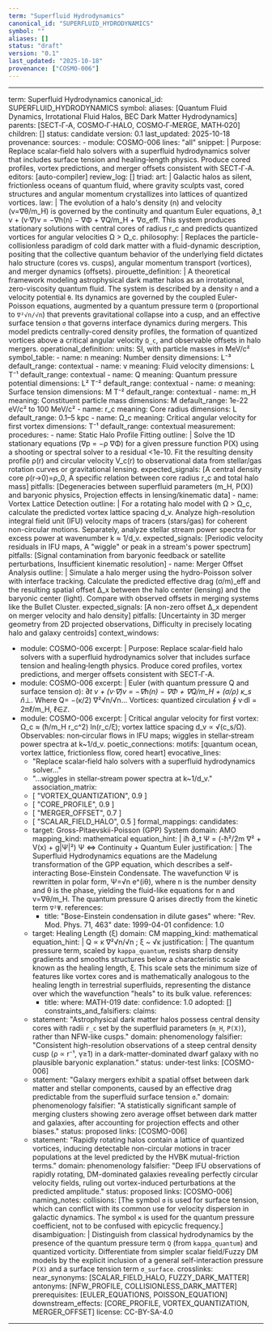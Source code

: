 ```yaml
---
term: "Superfluid Hydrodynamics"
canonical_id: "SUPERFLUID_HYDRODYNAMICS"
symbol: ""
aliases: []
status: "draft"
version: "0.1"
last_updated: "2025-10-18"
provenance: ["COSMO-006"]
---
```


---
term: Superfluid Hydrodynamics
canonical_id: SUPERFLUID_HYDRODYNAMICS
symbol:
aliases: [Quantum Fluid Dynamics, Irrotational Fluid Halos, BEC Dark Matter Hydrodynamics]
parents: [SECT‑Γ‑A, COSMO‑Γ‑HALO, COSMO‑Γ‑MERGE, MATH‑020]
children: []
status: candidate
version: 0.1
last_updated: 2025-10-18
provenance:
  sources:
    - module: COSMO-006
      lines: "all"
      snippet: |
        Purpose: Replace scalar‑field halo solvers with a superfluid hydrodynamics solver that includes surface tension and healing‑length physics. Produce cored profiles, vortex predictions, and merger offsets consistent with SECT‑Γ‑A.
  editors: [auto-compiler]
  review_log: []
triad:
  art: |
    Galactic halos as silent, frictionless oceans of quantum fluid, where gravity sculpts vast, cored structures and angular momentum crystallizes into lattices of quantized vortices.
  law: |
    The evolution of a halo's density (n) and velocity (v=∇θ/m_H) is governed by the continuity and quantum Euler equations, ∂_t v + (v·∇)v = −∇h(n) − ∇Φ + ∇Q/m_H + ∇σ_eff. This system produces stationary solutions with central cores of radius r_c and predicts quantized vortices for angular velocities Ω > Ω_c.
  philosophy: |
    Replaces the particle-collisionless paradigm of cold dark matter with a fluid-dynamic description, positing that the collective quantum behavior of the underlying field dictates halo structure (cores vs. cusps), angular momentum transport (vortices), and merger dynamics (offsets).
pirouette_definition: |
  A theoretical framework modeling astrophysical dark matter halos as an irrotational, zero-viscosity quantum fluid. The system is described by a density `n` and a velocity potential `θ`. Its dynamics are governed by the coupled Euler-Poisson equations, augmented by a quantum pressure term `Q` (proportional to `∇²√n/√n`) that prevents gravitational collapse into a cusp, and an effective surface tension `σ` that governs interface dynamics during mergers. This model predicts centrally-cored density profiles, the formation of quantized vortices above a critical angular velocity `Ω_c`, and observable offsets in halo mergers.
operational_definition:
  units: SI, with particle masses in MeV/c²
  symbol_table:
    - name: n
      meaning: Number density
      dimensions: L⁻³
      default_range: contextual
    - name: v
      meaning: Fluid velocity
      dimensions: L T⁻¹
      default_range: contextual
    - name: Q
      meaning: Quantum pressure potential
      dimensions: L² T⁻²
      default_range: contextual
    - name: σ
      meaning: Surface tension
      dimensions: M T⁻²
      default_range: contextual
    - name: m_H
      meaning: Constituent particle mass
      dimensions: M
      default_range: 1e-22 eV/c² to 100 MeV/c²
    - name: r_c
      meaning: Core radius
      dimensions: L
      default_range: 0.1–5 kpc
    - name: Ω_c
      meaning: Critical angular velocity for first vortex
      dimensions: T⁻¹
      default_range: contextual
  measurement:
    procedures:
      - name: Static Halo Profile Fitting
        outline: |
          Solve the 1D stationary equations (∇p = −ρ ∇Φ) for a given pressure function P(X) using a shooting or spectral solver to a residual <1e-10. Fit the resulting density profile ρ(r) and circular velocity V_c(r) to observational data from stellar/gas rotation curves or gravitational lensing.
        expected_signals: [A central density core ρ(r→0)=ρ_0, A specific relation between core radius r_c and total halo mass]
        pitfalls: [Degeneracies between superfluid parameters (m_H, P(X)) and baryonic physics, Projection effects in lensing/kinematic data]
      - name: Vortex Lattice Detection
        outline: |
          For a rotating halo model with Ω > Ω_c, calculate the predicted vortex lattice spacing d_v. Analyze high-resolution integral field unit (IFU) velocity maps of tracers (stars/gas) for coherent non-circular motions. Separately, analyze stellar stream power spectra for excess power at wavenumber k ≈ 1/d_v.
        expected_signals: [Periodic velocity residuals in IFU maps, A "wiggle" or peak in a stream's power spectrum]
        pitfalls: [Signal contamination from baryonic feedback or satellite perturbations, Insufficient kinematic resolution]
      - name: Merger Offset Analysis
        outline: |
          Simulate a halo merger using the hydro-Poisson solver with interface tracking. Calculate the predicted effective drag (σ/m)_eff and the resulting spatial offset Δ_x between the halo center (lensing) and the baryonic center (light). Compare with observed offsets in merging systems like the Bullet Cluster.
        expected_signals: [A non-zero offset Δ_x dependent on merger velocity and halo density]
        pitfalls: [Uncertainty in 3D merger geometry from 2D projected observations, Difficulty in precisely locating halo and galaxy centroids]
context_windows:
  - module: COSMO-006
    excerpt: |
      Purpose: Replace scalar‑field halo solvers with a superfluid hydrodynamics solver that includes surface tension and healing‑length physics. Produce cored profiles, vortex predictions, and merger offsets consistent with SECT‑Γ‑A.
  - module: COSMO-006
    excerpt: |
      Euler (with quantum pressure Q and surface tension σ): ∂*t v + (v·∇)v = −∇h(n) − ∇Φ + ∇Q/m_H + (σ/ρ) κ_s  n̂*⊥. Where Q= −(κ/2) ∇²√n/√n... Vortices: quantized circulation ∮ v·dl = 2πℓ/m_H, ℓ∈ℤ.
  - module: COSMO-006
    excerpt: |
      Critical angular velocity for first vortex: Ω_c ≈ (ħ/m_H r_c^2) ln(r_c/ξ); vortex lattice spacing d_v ∝ √(c_s/Ω). Observables: non‑circular flows in IFU maps; wiggles in stellar‑stream power spectra at k~1/d_v.
poetic_connections:
  motifs: [quantum ocean, vortex lattice, frictionless flow, cored heart]
  evocative_lines:
    - "Replace scalar‑field halo solvers with a superfluid hydrodynamics solver..."
    - "...wiggles in stellar‑stream power spectra at k~1/d_v."
  association_matrix:
    - [ "VORTEX_QUANTIZATION", 0.9 ]
    - [ "CORE_PROFILE", 0.9 ]
    - [ "MERGER_OFFSET", 0.7 ]
    - [ "SCALAR_FIELD_HALO", 0.5 ]
formal_mappings:
  candidates:
    - target: Gross-Pitaevskii-Poisson (GPP) System
      domain: AMO
      mapping_kind: mathematical
      equation_hint: |
        iħ ∂_t Ψ = (-ħ²/2m ∇² + V(x) + g|Ψ|²) Ψ  <=>  Continuity + Quantum Euler
      justification: |
        The Superfluid Hydrodynamics equations are the Madelung transformation of the GPP equation, which describes a self-interacting Bose-Einstein Condensate. The wavefunction Ψ is rewritten in polar form, Ψ=√n e^(iθ), where n is the number density and θ is the phase, yielding the fluid-like equations for n and v=∇θ/m_H. The quantum pressure Q arises directly from the kinetic term `∇²Ψ`.
      references:
        - title: "Bose-Einstein condensation in dilute gases"
          where: "Rev. Mod. Phys. 71, 463"
          date: 1999-04-01
      confidence: 1.0
    - target: Healing Length (ξ)
      domain: CM
      mapping_kind: mathematical
      equation_hint: |
        Q ∝ κ ∇²√n/√n  ;  ξ ~ √κ
      justification: |
        The quantum pressure term, scaled by `kappa_quantum`, resists sharp density gradients and smooths structures below a characteristic scale known as the healing length, ξ. This scale sets the minimum size of features like vortex cores and is mathematically analogous to the healing length in terrestrial superfluids, representing the distance over which the wavefunction "heals" to its bulk value.
      references:
        - title: <internal>
          where: MATH-019
          date:
      confidence: 1.0
  adopted: []
constraints_and_falsifiers:
  claims:
    - statement: "Astrophysical dark matter halos possess central density cores with radii `r_c` set by the superfluid parameters (`m_H`, `P(X)`), rather than NFW-like cusps."
      domain: phenomenology
      falsifier: "Consistent high-resolution observations of a steep central density cusp (ρ ∝ r⁻¹, γ≥1) in a dark-matter-dominated dwarf galaxy with no plausible baryonic explanation."
      status: under-test
      links: [COSMO-006]
    - statement: "Galaxy mergers exhibit a spatial offset between dark matter and stellar components, caused by an effective drag predictable from the superfluid surface tension `σ`."
      domain: phenomenology
      falsifier: "A statistically significant sample of merging clusters showing zero average offset between dark matter and galaxies, after accounting for projection effects and other biases."
      status: proposed
      links: [COSMO-006]
    - statement: "Rapidly rotating halos contain a lattice of quantized vortices, inducing detectable non-circular motions in tracer populations at the level predicted by the HVBK mutual-friction terms."
      domain: phenomenology
      falsifier: "Deep IFU observations of rapidly rotating, DM-dominated galaxies revealing perfectly circular velocity fields, ruling out vortex-induced perturbations at the predicted amplitude."
      status: proposed
      links: [COSMO-006]
naming_notes:
  collisions: [The symbol `σ` is used for surface tension, which can conflict with its common use for velocity dispersion in galactic dynamics. The symbol `κ` is used for the quantum pressure coefficient, not to be confused with epicyclic frequency.]
  disambiguation: |
    Distinguish from classical hydrodynamics by the presence of the quantum pressure term `Q` (from `kappa_quantum`) and quantized vorticity. Differentiate from simpler scalar field/Fuzzy DM models by the explicit inclusion of a general self-interaction pressure `P(X)` and a surface tension term `σ_surface`.
crosslinks:
  near_synonyms: [SCALAR_FIELD_HALO, FUZZY_DARK_MATTER]
  antonyms: [NFW_PROFILE, COLLISIONLESS_DARK_MATTER]
  prerequisites: [EULER_EQUATIONS, POISSON_EQUATION]
  downstream_effects: [CORE_PROFILE, VORTEX_QUANTIZATION, MERGER_OFFSET]
license: CC-BY-SA-4.0
---